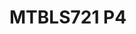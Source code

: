 <a name="material" />

# MTBLS721 P4
<script type="application/ld+json">
  {
    "@context": "https://schema.org/",
    "@type": "ChemicalSubstance",
    "http://purl.org/dc/terms/conformsTo":
      {
        "@type": "CreativeWork",
        "@id": "https://bioschemas.org/profiles/ChemicalSubstance/0.4-RELEASE/"
      },
    "@id": "https://egonw.github.io/nanowiki/nanowiki480.html#material",
    "name": "MTBLS721 P4",
    "sameAs": "http://127.0.0.1/mediawiki/index.php/Special:URIResolver/MTBLS721_P4"
  }
</script>

